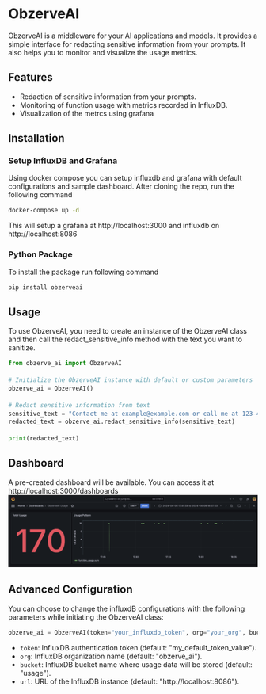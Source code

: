 # ObzerveAI
ObzerveAI is a middleware for your AI applications and models. It provides a simple interface for redacting sensitive information from your prompts. It also helps you to monitor and visualize the usage metrics.
## Features
- Redaction of sensitive information from your prompts.
- Monitoring of function usage with metrics recorded in InfluxDB.
- Visualization of the metrcs using grafana
## Installation
### Setup InfluxDB and Grafana
Using docker compose you can setup influxdb and grafana with default configurations and sample dashboard. After cloning the repo, run the following command
```bash
docker-compose up -d
```
This will setup a grafana at http://localhost:3000 and influxdb on http://localhost:8086
### Python Package
To install the package run following command
```bash
pip install obzerveai
```
## Usage
To use ObzerveAI, you need to create an instance of the ObzerveAI class and then call the redact_sensitive_info method with the text you want to sanitize.
```python
from obzerve_ai import ObzerveAI

# Initialize the ObzerveAI instance with default or custom parameters
obzerve_ai = ObzerveAI()

# Redact sensitive information from text
sensitive_text = "Contact me at example@example.com or call me at 123-456-7890."
redacted_text = obzerve_ai.redact_sensitive_info(sensitive_text)

print(redacted_text)
```
## Dashboard
A pre-created dashboard will be available. You can access it at http://localhost:3000/dashboards
![image](images/dashboard.png)
## Advanced Configuration
You can choose to change the influxdB configurations with the following parameters while initiating the ObzerveAI class:
```python
obzerve_ai = ObzerveAI(token="your_influxdb_token", org="your_org", bucket="your_bucket", url="your_influxdb_url")
```
- `token`: InfluxDB authentication token (default: "my_default_token_value").
- `org`: InfluxDB organization name (default: "obzerve_ai").
- `bucket`: InfluxDB bucket name where usage data will be stored (default: "usage").
- `url`: URL of the InfluxDB instance (default: "http://localhost:8086").
